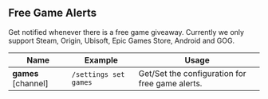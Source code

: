 ## Free Game Alerts
Get notified whenever there is a free game giveaway. Currently we only support Steam, Origin, Ubisoft, Epic Games Store, Android and GOG.

<!--![Free Game Alerts](_images/free_game_alerts.png)-->

<!-- tabs:start -->

<!-- tab:Slash Commands -->
Name              | Example           | Usage                                                                         
 ---------------- | ----------------- | ----------------------------------------------------------------------------- 
**games** [channel] | `/settings set games` | Get/Set the configuration for free game alerts.

<!-- tabs:end -->
